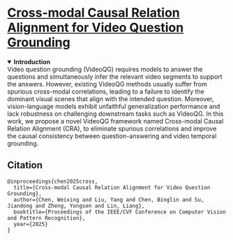# <a href="">Cross-modal Causal Relation Alignment for Video Question Grounding</a>
<details open>
<summary> <b>Introduction</b> </summary>
Video question grounding (VideoQG) requires models to answer the questions and simultaneously infer the relevant video segments to support the answers. However, existing VideoQG methods usually suffer from spurious cross-modal correlations, leading to a failure to identify the dominant visual scenes that align with the intended question. Moreover, vision-language models exhibit unfaithful generalization performance and lack robustness on challenging downstream tasks such as VideoQG. In this work, we propose a novel VideoQG framework named Cross-modal Causal Relation Alignment (CRA), to eliminate spurious correlations and improve the causal consistency between question-answering and video temporal grounding. 
</details>


## Citation 
```
@inproceedings{chen2025cross,
  title={Cross-modal Causal Relation Alignment for Video Question Grounding},
  author={Chen, Weixing and Liu, Yang and Chen, Binglin and Su, Jiandong and Zheng, Yongsen and Lin, Liang},
  booktitle={Proceedings of the IEEE/CVF Conference on Computer Vision and Pattern Recognition},
  year={2025}
}
```